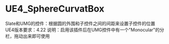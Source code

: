 # UE4_SphereCurvatBox
Slate和UMG的控件：根据圆的外围和子控件之间的间距来设置子控件的位置
UE4版本要求：4.22
说明：启用该插件后在UMG控件中有一个"Monocular"的分栏，拖动出来即可使用
